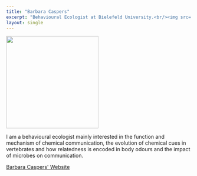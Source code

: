 ```yaml
---
title: "Barbara Caspers"
excerpt: "Behavioural Ecologist at Bielefeld University.<br/><img src='/2025/images/Barbara_Caspers.jpg' width='150'>"
layout: single
---
```



<img src="/2025/images/Barbara_Caspers.jpg" width="250"/>

I am a behavioural ecologist mainly interested in the function and mechanism of chemical communication,  the evolution of chemical cues in vertebrates and how relatedness is encoded in body odours and the impact of microbes on communication.

[Barbara Caspers' Website](https://barbaracaspers.wordpress.com/)
